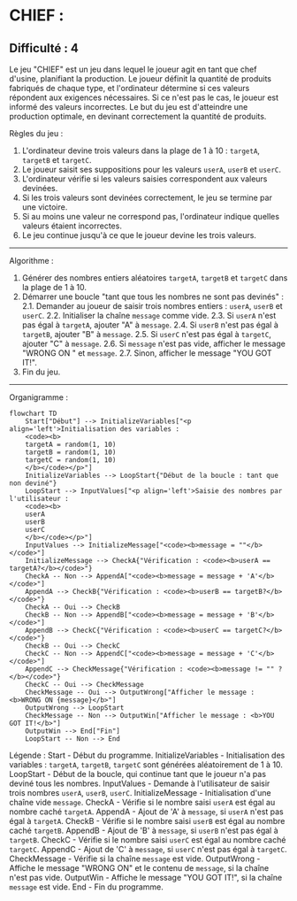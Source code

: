 CHIEF :
=================
Difficulté : 4
-----------------
Le jeu "CHIEF" est un jeu dans lequel le joueur agit en tant que chef d'usine, planifiant la production. Le joueur définit la quantité de produits fabriqués de chaque type, et l'ordinateur détermine si ces valeurs répondent aux exigences nécessaires. Si ce n'est pas le cas, le joueur est informé des valeurs incorrectes. Le but du jeu est d'atteindre une production optimale, en devinant correctement la quantité de produits.

Règles du jeu :
1. L'ordinateur devine trois valeurs dans la plage de 1 à 10 : `targetA`, `targetB` et `targetC`.
2. Le joueur saisit ses suppositions pour les valeurs `userA`, `userB` et `userC`.
3. L'ordinateur vérifie si les valeurs saisies correspondent aux valeurs devinées.
4. Si les trois valeurs sont devinées correctement, le jeu se termine par une victoire.
5. Si au moins une valeur ne correspond pas, l'ordinateur indique quelles valeurs étaient incorrectes.
6. Le jeu continue jusqu'à ce que le joueur devine les trois valeurs.
-----------------
Algorithme :
1.  Générer des nombres entiers aléatoires `targetA`, `targetB` et `targetC` dans la plage de 1 à 10.
2.  Démarrer une boucle "tant que tous les nombres ne sont pas devinés" :
    2.1. Demander au joueur de saisir trois nombres entiers : `userA`, `userB` et `userC`.
    2.2. Initialiser la chaîne `message` comme vide.
    2.3. Si `userA` n'est pas égal à `targetA`, ajouter "A" à `message`.
    2.4. Si `userB` n'est pas égal à `targetB`, ajouter "B" à `message`.
    2.5. Si `userC` n'est pas égal à `targetC`, ajouter "C" à `message`.
    2.6. Si `message` n'est pas vide, afficher le message "WRONG ON " et `message`.
    2.7. Sinon, afficher le message "YOU GOT IT!".
3. Fin du jeu.
-----------------
Organigramme :
```mermaid
flowchart TD
    Start["Début"] --> InitializeVariables["<p align='left'>Initialisation des variables :
    <code><b>
    targetA = random(1, 10)
    targetB = random(1, 10)
    targetC = random(1, 10)
    </b></code></p>"]
    InitializeVariables --> LoopStart{"Début de la boucle : tant que non deviné"}
    LoopStart --> InputValues["<p align='left'>Saisie des nombres par l'utilisateur :
    <code><b>
    userA
    userB
    userC
    </b></code></p>"]
    InputValues --> InitializeMessage["<code><b>message = ""</b></code>"]
    InitializeMessage --> CheckA{"Vérification : <code><b>userA == targetA?</b></code>"}
    CheckA -- Non --> AppendA["<code><b>message = message + 'A'</b></code>"]
    AppendA --> CheckB{"Vérification : <code><b>userB == targetB?</b></code>"}
    CheckA -- Oui --> CheckB
    CheckB -- Non --> AppendB["<code><b>message = message + 'B'</b></code>"]
    AppendB --> CheckC{"Vérification : <code><b>userC == targetC?</b></code>"}
    CheckB -- Oui --> CheckC
    CheckC -- Non --> AppendC["<code><b>message = message + 'C'</b></code>"]
    AppendC --> CheckMessage{"Vérification : <code><b>message != "" ?</b></code>"}
    CheckC -- Oui --> CheckMessage
    CheckMessage -- Oui --> OutputWrong["Afficher le message : <b>WRONG ON {message}</b>"]
    OutputWrong --> LoopStart
    CheckMessage -- Non --> OutputWin["Afficher le message : <b>YOU GOT IT!</b>"]
    OutputWin --> End["Fin"]
    LoopStart -- Non --> End
```
Légende :
    Start - Début du programme.
    InitializeVariables - Initialisation des variables : `targetA`, `targetB`, `targetC` sont générées aléatoirement de 1 à 10.
    LoopStart - Début de la boucle, qui continue tant que le joueur n'a pas deviné tous les nombres.
    InputValues - Demande à l'utilisateur de saisir trois nombres `userA`, `userB`, `userC`.
    InitializeMessage - Initialisation d'une chaîne vide `message`.
    CheckA - Vérifie si le nombre saisi `userA` est égal au nombre caché `targetA`.
    AppendA - Ajout de 'A' à `message`, si `userA` n'est pas égal à `targetA`.
    CheckB - Vérifie si le nombre saisi `userB` est égal au nombre caché `targetB`.
    AppendB - Ajout de 'B' à `message`, si `userB` n'est pas égal à `targetB`.
    CheckC - Vérifie si le nombre saisi `userC` est égal au nombre caché `targetC`.
    AppendC - Ajout de 'C' à `message`, si `userC` n'est pas égal à `targetC`.
    CheckMessage - Vérifie si la chaîne `message` est vide.
    OutputWrong - Affiche le message "WRONG ON" et le contenu de `message`, si la chaîne n'est pas vide.
    OutputWin - Affiche le message "YOU GOT IT!", si la chaîne `message` est vide.
    End - Fin du programme.